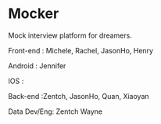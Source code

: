 # Mocker

Mock interview platform for dreamers.

Front-end : Michele, Rachel, JasonHo, Henry

Android : Jennifer

IOS : 

Back-end :Zentch, JasonHo, Quan, Xiaoyan

Data Dev/Eng: Zentch  Wayne
